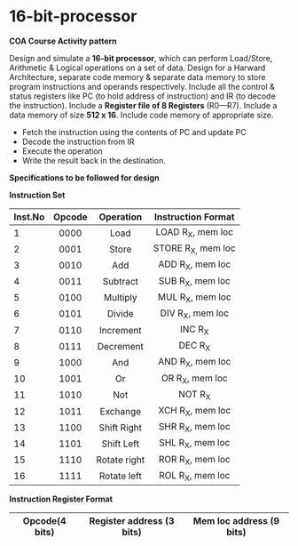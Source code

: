 # 16-bit-processor

**COA Course Activity pattern** 

Design and simulate a **16-bit processor**, which can perform Load/Store, Arithmetic & Logical operations on a set of data. Design for a Harward Architecture, separate code memory & separate data memory to store program instructions and operands respectively. Include all the control & status registers like PC (to hold address of instruction) and IR (to decode the instruction). Include a **Register file of 8 Registers** (R0—R7). Include a data memory of size **512 x 16**. Include code memory of appropriate size. 

- Fetch the instruction using the contents of PC and update PC
- Decode the instruction from IR
- Execute the operation 
- Write the result back in the destination.

**Specifications to be followed for design**

**Instruction Set**

|**Inst.No**|**Opcode**|**Operation**|**Instruction Format**|
| - | :-: | :-: | :-: |
|1|0000|Load|LOAD R<sub>X</sub>, mem loc|
|2|0001|Store|STORE R<sub>X,</sub> mem loc|
|3|0010|Add|ADD R<sub>X</sub>, mem loc|
|4|0011|Subtract|SUB R<sub>X</sub>, mem loc|
|5|0100|Multiply|MUL R<sub>X</sub>, mem loc|
|6|0101|Divide|DIV R<sub>X</sub>, mem loc|
|7|0110|Increment|INC R<sub>X</sub>|
|8|0111|Decrement|DEC R<sub>X</sub>|
|9|1000|And|AND R<sub>X</sub>, mem loc|
|10|1001|Or|OR R<sub>X</sub>, mem loc|
|11|1010|Not|NOT R<sub>X</sub>|
|12|1011|Exchange|XCH R<sub>X</sub>, mem loc|
|13|1100|Shift Right|SHR R<sub>X</sub>, mem loc|
|14|1101|Shift Left|SHL R<sub>X</sub>, mem loc|
|15|1110|Rotate right|ROR R<sub>X</sub>, mem loc|
|16|1111|Rotate left|ROL R<sub>X</sub>, mem loc|


**Instruction Register Format**

|**Opcode(4 bits)**|**Register address (3 bits)**|**Mem loc address (9 bits)**|
| :-: | :-: | :-: |
